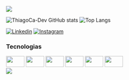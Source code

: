 <div>
  <a href="https://github.com/ThiagoCa-Dev#gh-dark-mode-only">
  <img src="https://capsule-render.vercel.app/api?type=waving&color=f02afc&height=270&section=header&fontAlignY=35&text=Welcome&desc=%20&fontSize=90&fontColor=390041#gh-dark-mode-only" />
</a>
</div>

<main>

![ThiagoCa-Dev GitHub stats](https://github-readme-stats.vercel.app/api?username=ThiagoCa-Dev&show_icons=true&theme=tokyonight)
![Top Langs](https://github-readme-stats.vercel.app/api/top-langs/?username=ThiagoCa-Dev&layout=compact&theme=tokyonight)

[![Linkedin](https://img.shields.io/badge/LinkedIn-0077B5?style=for-the-badge&logo=linkedin&logoColor=white)](https://www.linkedin.com/in/thiago-carlos-de-andrade-silva-428b3a260/)
[![Instagram](https://img.shields.io/badge/Instagram-E4405F?style=for-the-badge&logo=instagram&logoColor=white)](https://www.instagram.com/thg_carlos/)

### Tecnologias ###
<div style="display: inline_block">

<img src="https://cdn.jsdelivr.net/gh/devicons/devicon/icons/html5/html5-original.svg" height="30" width="50"/>
  <img src="https://cdn.jsdelivr.net/gh/devicons/devicon/icons/css3/css3-original.svg" height="30" width="50"/>
  <img src="https://cdn.jsdelivr.net/gh/devicons/devicon/icons/javascript/javascript-original.svg" height="30" width="50"/>
  <img src="https://cdn.jsdelivr.net/gh/devicons/devicon/icons/react/react-original.svg" height="30" width="50"/>
  <img src="https://cdn.jsdelivr.net/gh/devicons/devicon/icons/java/java-original.svg" height="30" width="50"/>      
  <img src="https://cdn.jsdelivr.net/gh/devicons/devicon/icons/mysql/mysql-original.svg" height="30" width="50"/>
                  
</main>

<div>
  <a href="https://github.com/felmateos#gh-dark-mode-only">
  <img src="https://capsule-render.vercel.app/api?type=waving&color=f02afc&height=200&section=footer" />
</a>
